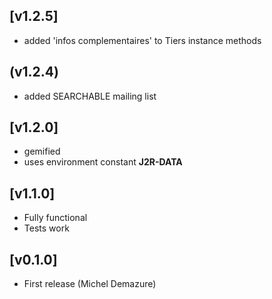 ## [v1.2.5]
* added 'infos complementaires' to Tiers instance methods

## (v1.2.4)
* added SEARCHABLE mailing list

## [v1.2.0]
* gemified
* uses environment constant **J2R-DATA**

## [v1.1.0]
* Fully functional
* Tests work

## [v0.1.0]
* First release (Michel Demazure)

